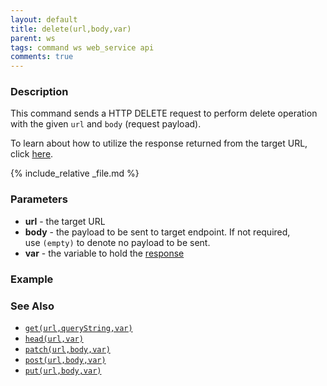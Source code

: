 ```yaml
---
layout: default
title: delete(url,body,var)
parent: ws
tags: command ws web_service api
comments: true
---
```



### Description
This command sends a HTTP DELETE request to perform delete operation with the given `url` and `body` (request payload).

To learn about how to utilize the response returned from the target URL, click [here](index.html#http-response).

{% include_relative _file.md %}


### Parameters
- **url** - the target URL
- **body** - the payload to be sent to target endpoint. If not required, use `(empty)` to denote no payload to 
  be sent.
- **var** - the variable to hold the [response](index.html#http-response)


### Example


### See Also
- [`get(url,queryString,var)`](get(url,queryString,var))
- [`head(url,var)`](head(url,var))
- [`patch(url,body,var)`](patch(url,body,var))
- [`post(url,body,var)`](post(url,body,var))
- [`put(url,body,var)`](put(url,body,var))
